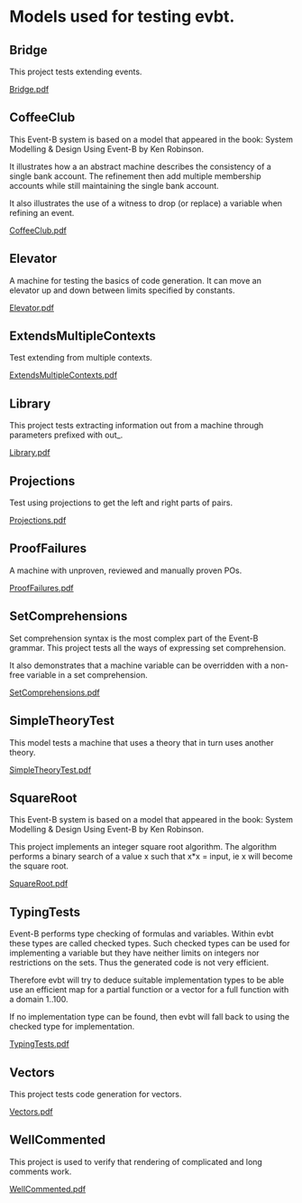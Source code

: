 # Models used for testing evbt.

## Bridge
This project tests extending events.

[Bridge.pdf](Bridge.pdf)

## CoffeeClub
This Event-B system is based on a model that appeared in the book:
System Modelling & Design Using Event-B by Ken Robinson.

It illustrates how a an abstract machine describes
the consistency of a single bank account. The refinement
then add multiple membership accounts while still
maintaining the single bank account.

It also illustrates the use of a witness to drop (or replace)
a variable when refining an event.


[CoffeeClub.pdf](CoffeeClub.pdf)

## Elevator
A machine for testing the basics of code generation.
It can move an elevator up and down between limits
specified by constants.

[Elevator.pdf](Elevator.pdf)

## ExtendsMultipleContexts
Test extending from multiple contexts.

[ExtendsMultipleContexts.pdf](ExtendsMultipleContexts.pdf)

## Library
This project tests extracting information out
from a machine through parameters prefixed with out_.

[Library.pdf](Library.pdf)

## Projections
Test using projections to get the left and right parts of pairs.

[Projections.pdf](Projections.pdf)

## ProofFailures
A machine with unproven, reviewed and manually proven POs.

[ProofFailures.pdf](ProofFailures.pdf)

## SetComprehensions
Set comprehension syntax is the most complex part of the Event-B grammar.
This project tests all the ways of expressing set comprehension.

It also demonstrates that a machine variable can be overridden with
a non-free variable in a set comprehension.

[SetComprehensions.pdf](SetComprehensions.pdf)

## SimpleTheoryTest
This model tests a machine that uses a theory that in turn uses another theory.


[SimpleTheoryTest.pdf](SimpleTheoryTest.pdf)

## SquareRoot
This Event-B system is based on a model that appeared in the book:
System Modelling & Design Using Event-B by Ken Robinson.

This project implements an integer square root algorithm. The
algorithm performs a binary search of a value x such that
x*x = input, ie x will become the square root.


[SquareRoot.pdf](SquareRoot.pdf)

## TypingTests
Event-B performs type checking of formulas and variables. Within evbt
these types are called checked types. Such checked types can be used for
implementing a variable but they have neither limits on integers nor
restrictions on the sets. Thus the generated code is not very efficient.

Therefore evbt will try to deduce suitable implementation types to be
able use an efficient map for a partial function or a vector for a
full function with a domain 1..100.

If no implementation type can be found, then evbt will fall back
to using the checked type for implementation.

[TypingTests.pdf](TypingTests.pdf)

## Vectors
This project tests code generation for vectors.

[Vectors.pdf](Vectors.pdf)

## WellCommented
This project is used to verify that rendering of complicated and long comments work.

[WellCommented.pdf](WellCommented.pdf)

